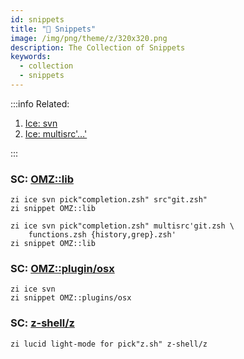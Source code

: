 ```yaml
---
id: snippets
title: "🔺 Snippets"
image: /img/png/theme/z/320x320.png
description: The Collection of Snippets
keywords:
  - collection
  - snippets
---
```


<!-- @format -->

:::info Related:

1. [Ice: svn](/docs/guides/syntax/ice#the-ice-ice)
2. [Ice: multisrc'…'](/docs/guides/syntax/ice#the-multisrc-ice)

:::

### SC: [OMZ::lib](https://github.com/ohmyzsh/ohmyzsh/tree/master/lib)

```shell showLineNumbers
zi ice svn pick"completion.zsh" src"git.zsh"
zi snippet OMZ::lib
```

```shell showLineNumbers
zi ice svn pick"completion.zsh" multisrc'git.zsh \
    functions.zsh {history,grep}.zsh'
zi snippet OMZ::lib
```

### SC: [OMZ::plugin/osx](https://github.com/ohmyzsh/ohmyzsh/tree/master/plugins/osx)

```shell showLineNumbers
zi ice svn
zi snippet OMZ::plugins/osx
```

### SC: [z-shell/z](https://github.com/z-shell/z)

```shell
zi lucid light-mode for pick"z.sh" z-shell/z
```

